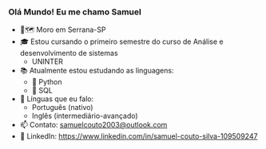 ### Olá Mundo! Eu me chamo Samuel 

- 📍🗺️ Moro em Serrana-SP
- 🎓 Estou cursando o primeiro semestre do curso de Análise e desenvolvimento de sistemas
    * UNINTER
- 📚 Atualmente estou estudando as linguagens:
    * 🐍 Python
    * 🐬 SQL
- 💬 Línguas que eu falo:
    * Português (nativo)
    * Inglês (intermediário-avançado)
- 📫 Contato: samuelcouto2003@outlook.com
- 💼 LinkedIn: https://www.linkedin.com/in/samuel-couto-silva-109509247
